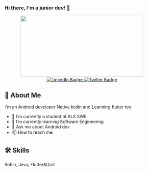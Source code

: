 ### Hi there, I'm a junior dev! 👋

<div id="header" align="center">
  <img src="https://media.giphy.com/media/v1.Y2lkPTc5MGI3NjExNmV3ZzJ6ZmNwNnB1bGVjc3RkdjIwaGthMTE3NXh3cDJhbW93b2dvciZlcD12MV9pbnRlcm5hbF9naWZfYnlfaWQmY3Q9Zw/zOvBKUUEERdNm/giphy.gif" width="400" height="200"/>

<div id="badges">
  <a href="https://www.linkedin.com/">
    <img src="https://img.shields.io/badge/LinkedIn-blue?style=for-the-badge&logo=linkedin&logoColor=white" alt="LinkedIn Badge"/>
  </a>
  <a href="https://twitter.com/MumenMu13">
    <img src="https://img.shields.io/badge/Twitter-blue?style=for-the-badge&logo=twitter&logoColor=white" alt="Twitter Badge"/>
  </a>
</div>
</div>

</div>

## 🚀 About Me
I'm an Android developer Native kotlin and Learining flutter too

- 🔭 I’m currently a student at ALX SWE
- 🌱 I’m currently learning Software Engineering
- 💬 Ask me about Android dev 
- 📫 How to reach me: 


## 🛠 Skills
Kotlin, Java, Flutter&Dart

<!-- ## License
[MIT](https://choosealicense.com/licenses/mit/)
-->

